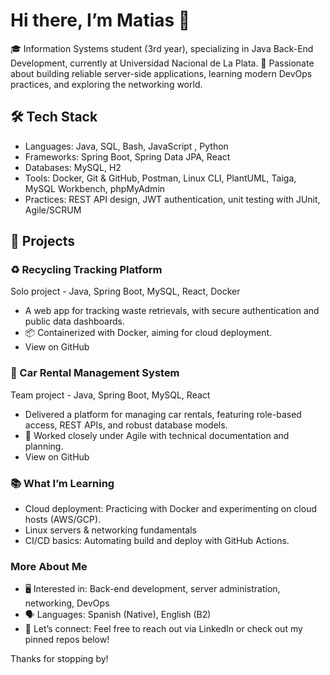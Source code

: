 # Hi there, I’m Matias 👋
🎓 Information Systems student (3rd year), specializing in Java Back-End Development, currently at Universidad Nacional de La Plata.
🌱 Passionate about building reliable server-side applications, learning modern DevOps practices, and exploring the networking world.

## 🛠️ Tech Stack
- Languages: Java, SQL, Bash, JavaScript , Python
- Frameworks: Spring Boot, Spring Data JPA, React
- Databases: MySQL, H2
- Tools: Docker, Git & GitHub, Postman, Linux CLI, PlantUML, Taiga, MySQL Workbench, phpMyAdmin
- Practices: REST API design, JWT authentication, unit testing with JUnit, Agile/SCRUM

## 🚀 Projects
### ♻️ Recycling Tracking Platform
Solo project - Java, Spring Boot, MySQL, React, Docker
- A web app for tracking waste retrievals, with secure authentication and public data dashboards.
- 📦 Containerized with Docker, aiming for cloud deployment.
- View on GitHub

### 🚗 Car Rental Management System
Team project - Java, Spring Boot, MySQL, React
- Delivered a platform for managing car rentals, featuring role-based access, REST APIs, and robust database models.
- 🤝 Worked closely under Agile with technical documentation and planning.
- View on GitHub

### 📚 What I’m Learning
- Cloud deployment: Practicing with Docker and experimenting on cloud hosts (AWS/GCP).
- Linux servers & networking fundamentals
- CI/CD basics: Automating build and deploy with GitHub Actions.

### More About Me
- 🖥️ Interested in: Back-end development, server administration, networking, DevOps
- 🗣️ Languages: Spanish (Native), English (B2)
- 🤝 Let’s connect: Feel free to reach out via LinkedIn or check out my pinned repos below!

Thanks for stopping by!
